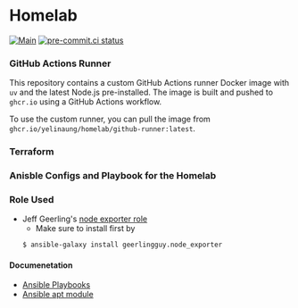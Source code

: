 # Homelab

[![Main](https://github.com/yelinaung/homelab/actions/workflows/main.yaml/badge.svg)](https://github.com/yelinaung/homelab/actions/workflows/main.yaml)
[![pre-commit.ci status](https://results.pre-commit.ci/badge/github/yelinaung/homelab/main.svg)](https://results.pre-commit.ci/latest/github/yelinaung/homelab/main)

### GitHub Actions Runner

This repository contains a custom GitHub Actions runner Docker image with `uv` and the latest Node.js pre-installed. The image is built and pushed to `ghcr.io` using a GitHub Actions workflow.

To use the custom runner, you can pull the image from `ghcr.io/yelinaung/homelab/github-runner:latest`.

### Terraform


### Anisble Configs and Playbook for the Homelab

### Role Used

- Jeff Geerling's [node exporter role](https://github.com/geerlingguy/ansible-role-node_exporter)
    - Make sure to install first by
    ```bash
    $ ansible-galaxy install geerlingguy.node_exporter
    ```

#### Documenetation

- [Ansible Playbooks](https://docs.ansible.com/ansible/latest/playbook_guide/playbooks_intro.html)
- [Ansible apt module](https://docs.ansible.com/ansible/latest/collections/ansible/builtin/apt_module.html)
